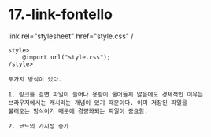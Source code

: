 # 17.-link-fontello

link rel="stylesheet" href="style.css" /

    style>
        @import url("style.css");
    /style>

    두가지 방식이 있다. 

    1. 링크를 걸면 파일이 늘어나 용량이 줄어들지 않음에도 경제적인 이유는
    브라우저에서는 캐시라는 개념이 있기 때문이다. 이미 저장된 파일을
    불러오는 방식이기 때문에 경량화되는 파일이 중요함.

    2. 코드의 가시성 증가
